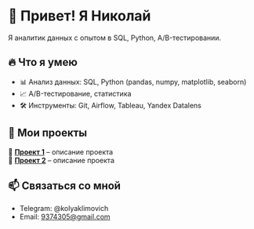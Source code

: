# 👋 Привет! Я Николай
Я аналитик данных с опытом в SQL, Python, A/B-тестировании.  

## 🔥 Что я умею  
- 📊 Анализ данных: SQL, Python (pandas, numpy, matplotlib, seaborn)  
- 📈 A/B-тестирование, статистика  
- 🛠 Инструменты: Git, Airflow, Tableau, Yandex Datalens  

## 📂 Мои проекты  
📌 **[Проект 1](ссылка-на-репозиторий)** – описание проекта  
📌 **[Проект 2](ссылка-на-репозиторий)** – описание проекта  

## 📫 Связаться со мной  
- Telegram: @kolyaklimovich
- Email: 9374305@gmail.com
